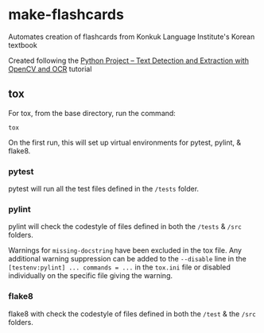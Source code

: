 # make-flashcards
Automates creation of flashcards from Konkuk Language Institute's Korean textbook

Created following the [Python Project – Text Detection and Extraction with OpenCV and OCR](https://projectgurukul.org/python-text-detection-extraction-opencv-ocr/) tutorial

## tox
For tox, from the base directory, run the command:
```
tox
```

On the first run, this will set up virtual environments for pytest, pylint, & flake8.

### pytest
pytest will run all the test files defined in the `/tests` folder.

### pylint
pylint will check the codestyle of files defined in both the `/tests` & `/src` folders.

Warnings for ``missing-docstring`` have been excluded in the tox file. Any additional warning suppression can be added to the ``--disable`` line in the ``[testenv:pylint] ... commands = ...`` in the `tox.ini` file or disabled individually on the specific file giving the warning.

### flake8
flake8 with check the codestyle of files defined in both the `/test` & the `/src` folders.